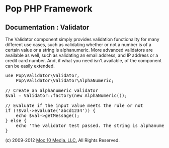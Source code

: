 Pop PHP Framework
=================

Documentation : Validator
-------------------------

The Validator component simply provides validation functionality for many different use cases, such as validating whether or not a number is of a certain value or a string is alphanumeric. More advanced validators are available as well, such as validating an email address, and IP address or a credit card number. And, if what you need isn't available, of the component can be easily extended.

<pre>
use Pop\Validator\Validator,
    Pop\Validator\Validator\AlphaNumeric;

// Create an alphanumeric validator
$val = Validator::factory(new AlphaNumeric());

// Evaluate if the input value meets the rule or not
if (!$val->evaluate('abcd1234')) {
    echo $val->getMessage();
} else {
    echo 'The validator test passed. The string is alphanumeric.';
}
</pre>

(c) 2009-2012 [Moc 10 Media, LLC.](http://www.moc10media.com) All Rights Reserved.
